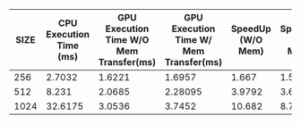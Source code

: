 |SIZE| CPU Execution Time (ms) | GPU Execution Time W/O Mem Transfer(ms) |GPU Execution Time W/ Mem Transfer(ms) | SpeedUp (W/O Mem) | SpeedUp (W/ Mem) | Throughput (GB/s)|
|----|-------------------------|-----------------------------------------|----------------------------------------|-------------------|------------------|------------------|
|256|2.7032| 1.6221 | 1.6957| 1.667 | 1.594 | 3.61837|
|512|8.231| 2.0685 | 2.28095 | 3.9792 | 3.609 | 4.9762|
|1024| 32.6175 | 3.0536 | 3.7452 | 10.682 | 8.709 | 6.0126|